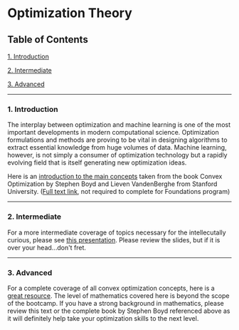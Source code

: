 # Optimization Theory

## Table of Contents
[1. Introduction](#section-a)

[2. Intermediate](#section-b)

[3. Advanced](#section-c)

---

### <a name="section-a"></a>1. Introduction

The interplay between optimization and machine learning is one of the most important developments in modern computational science. Optimization formulations and methods are proving to be vital in designing algorithms to extract essential knowledge from huge volumes of data. Machine learning, however, is not simply a consumer of optimization technology but a rapidly evolving field that is itself generating new optimization ideas.

Here is an [introduction to the main concepts](resources/optimization_intro.pdf) taken from the book Convex Optimization by Stephen Boyd and Lieven VandenBerghe from Stanford University. ([Full text link](http://stanford.edu/~boyd/cvxbook/), not required to complete for Foundations program)

---

### <a name="section-b"></a>2. Intermediate

For a more intermediate coverage of topics necessary for the intellecutally curious, please see [this presentation](resources/optimization_short.pdf). Please review the slides, but if it is over your head...don't fret.

---

### <a name="section-c"></a>3. Advanced

For a complete coverage of all convex optimization concepts, here is a [great resource](resources/optimization_long.pdf). The level of mathematics covered here is beyond the scope of the bootcamp. If you have a strong background in mathematics, please review this text or the complete book by Stephen Boyd referenced above as it will definitely help take your optimization skills to the next level.
